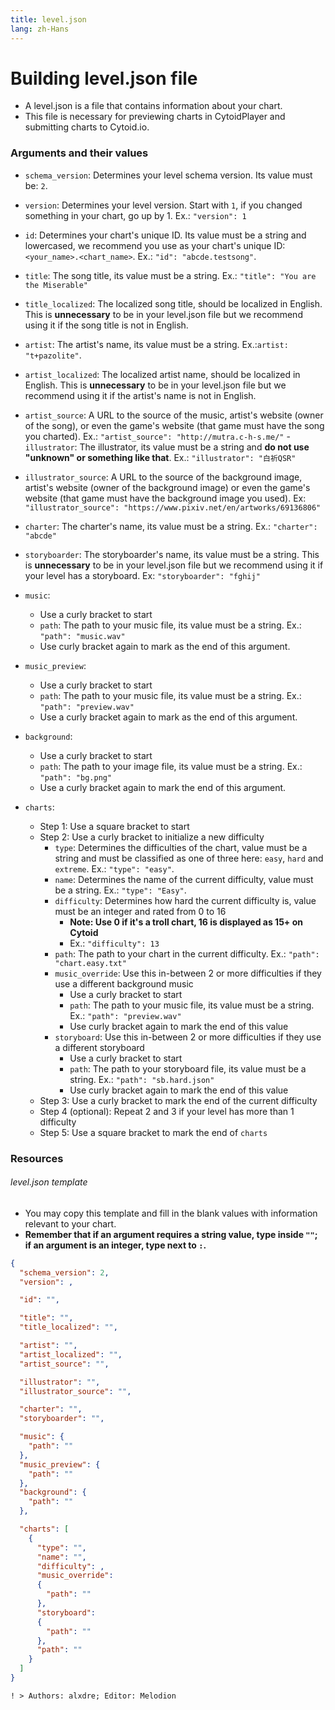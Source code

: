 ```yaml
---
title: level.json
lang: zh-Hans
---
```

# Building level.json file

- A level.json is a file that contains information about your chart.
- This file is necessary for previewing charts in CytoidPlayer and submitting charts to Cytoid.io.

### Arguments and their values

- `schema_version`: Determines your level schema version. Its value must be: `2`.
- `version`: Determines your level version. Start with `1`, if you changed something in your chart, go up by 1. Ex.: `"version": 1`
- `id`: Determines your chart's unique ID. Its value must be a string and lowercased, we recommend you use as your chart's unique ID: `<your_name>.<chart_name>`. Ex.: `"id": "abcde.testsong"`.
- `title`: The song title, its value must be a string. Ex.: `"title": "You are the Miserable"`
- `title_localized`: The localized song title, should be localized in English. This is **unnecessary** to be in your level.json file but we recommend using it if the song title is not in English.
- `artist`: The artist's name, its value must be a string. Ex.:`artist: "t+pazolite"`.
- `artist_localized`: The localized artist name, should be localized in English. This is **unnecessary** to be in your level.json file but we recommend using it if the artist's name is not in English.
- `artist_source`: A URL to the source of the music, artist's website (owner of the song), or even the game's website (that game must have the song you charted). Ex.: `"artist_source": "http://mutra.c-h-s.me/"`
-`illustrator`: The illustrator, its value must be a string and **do not use "unknown" or something like that**. Ex.: `"illustrator": "白祈QSR"`
- `illustrator_source`: A URL to the source of the background image, artist's website (owner of the background image) or even the game's website (that game must have the background image you used). Ex: `"illustrator_source": "https://www.pixiv.net/en/artworks/69136806"`

- `charter`: The charter's name, its value must be a string. Ex.: `"charter": "abcde"`
- `storyboarder`: The storyboarder's name, its value must be a string. This is **unnecessary** to be in your level.json file but we recommend using it if your level has a storyboard. Ex: `"storyboarder": "fghij"`

- `music`:
  - Use a curly bracket to start
  - `path`: The path to your music file, its value must be a string. Ex.: `"path": "music.wav"`
  - Use curly bracket again to mark as the end of this argument.
- `music_preview`:
  - Use a curly bracket to start
  - `path`: The path to your music file, its value must be a string. Ex.: `"path": "preview.wav"`
  - Use a curly bracket again to mark as the end of this argument.
- `background`:
  - Use a curly bracket to start
  - `path`: The path to your image file, its value must be a string. Ex.: `"path": "bg.png"`
  - Use a curly bracket again to mark the end of this argument.
- `charts`:
  - Step 1: Use a square bracket to start
  - Step 2: Use a curly bracket to initialize a new difficulty
    - `type`: Determines the difficulties of the chart, value must be a string and must be classified as one of three here: `easy`, `hard` and `extreme`. Ex.: `"type": "easy"`.
    - `name`: Determines the name of the current difficulty, value must be a string. Ex.: `"type": "Easy"`.
    - `difficulty`: Determines how hard the current difficulty is, value must be an integer and rated from 0 to 16
      - **Note: Use 0 if it's a troll chart, 16 is displayed as 15+ on Cytoid**
      - Ex.: `"difficulty": 13`
    - `path`: The path to your chart in the current difficulty. Ex.: `"path": "chart.easy.txt"`
    - `music_override`: Use this in-between 2 or more difficulties if they use a different background music
      - Use a curly bracket to start
      - `path`: The path to your music file, its value must be a string. Ex.: `"path": "preview.wav"`
      - Use curly bracket again to mark the end of this value
    - `storyboard`: Use this in-between 2 or more difficulties if they use a different storyboard
      - Use a curly bracket to start
      - `path`: The path to your storyboard file, its value must be a string. Ex.: `"path": "sb.hard.json"`
      - Use curly bracket again to mark the end of this value
  - Step 3: Use a curly bracket to mark the end of the current difficulty
  - Step 4 (optional): Repeat 2 and 3 if your level has more than 1 difficulty
  - Step 5: Use a square bracket to mark the end of `charts`



### Resources

###### level.json template
- You may copy this template and fill in the blank values with information relevant to your chart.
- **Remember that if an argument requires a string value, type inside `""`; if an argument is an integer, type next to `:`.**


```json
{
  "schema_version": 2,
  "version": ,

  "id": "",

  "title": "",
  "title_localized": "",

  "artist": "",
  "artist_localized": "",
  "artist_source": "",

  "illustrator": "",
  "illustrator_source": "",

  "charter": "",
  "storyboarder": "",

  "music": {
    "path": ""
  },
  "music_preview": {
    "path": ""
  },
  "background": {
    "path": ""
  },

  "charts": [
    {
      "type": "",
      "name": "",
      "difficulty": ,
      "music_override":
      {
        "path": ""
      },
      "storyboard":
      {
        "path": ""
      },
      "path": ""
    }
  ]
}
```

`! > Authors: alxdre; Editor: Melodion`

